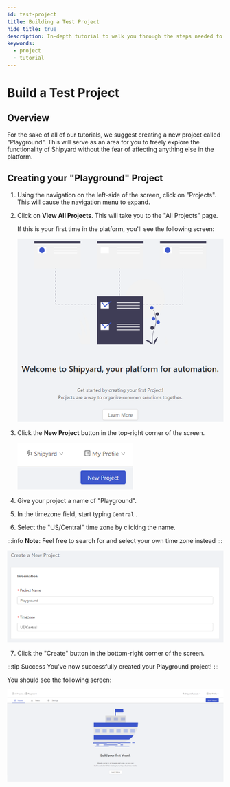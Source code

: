 ```yaml
---
id: test-project
title: Building a Test Project
hide_title: true
description: In-depth tutorial to walk you through the steps needed to set up test Project.
keywords:
  - project
  - tutorial
---
```


# Build a Test Project

## Overview

For the sake of all of our tutorials, we suggest creating a new project called "Playground". This will serve as an area for you to freely explore the functionality of Shipyard without the fear of affecting anything else in the platform.

## Creating your "Playground" Project

1. Using the navigation on the left-side of the screen, click on "Projects". This will cause the navigation menu to expand.
2. Click on **View All Projects**. This will take you to the "All Projects" page.

   If this is your first time in the platform, you'll see the following screen:

   ![](../.gitbook/assets/image_7_4.png)

3. Click the **New Project** button in the top-right corner of the screen.

   ![](../.gitbook/assets/image_6_1.png)

4. Give your project a name of "Playground".
5. In the timezone field, start typing `Central` .
6. Select the "US/Central" time zone by clicking the name.

:::info
**Note**: Feel free to search for and select your own time zone instead
:::

![](../.gitbook/assets/image_26.png)

7. Click the "Create" button in the bottom-right corner of the screen.

:::tip Success
You've now successfully created your Playground project!
:::

You should see the following screen:

![](../.gitbook/assets/image_16_1.png)
